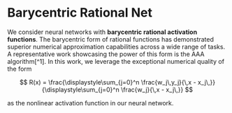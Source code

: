 # Barycentric Rational Net

We consider neural networks with **barycentric rational activation functions**. The barycentric form of rational functions has demonstrated superior numerical approximation capabilities across a wide range of tasks. A representative work showcasing the power of this form is the AAA algorithm[^1]. In this work, we leverage the exceptional numerical quality of the form

$$
R(x) = \frac{\displaystyle\sum_{j=0}^n \frac{w_j\,y_j}{\,x - x_j\,}}
              {\displaystyle\sum_{j=0}^n \frac{w_j}{\,x - x_j\,}}
$$

as the nonlinear activation function in our neural network.

